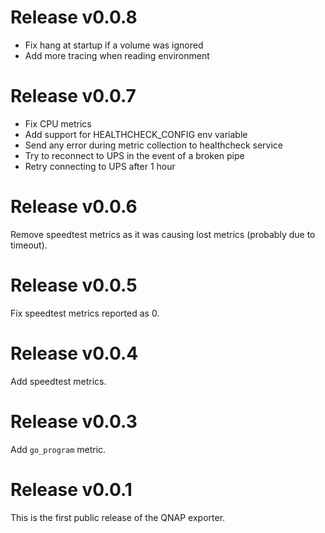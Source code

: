 # Release v0.0.8

- Fix hang at startup if a volume was ignored
- Add more tracing when reading environment

# Release v0.0.7

- Fix CPU metrics
- Add support for HEALTHCHECK_CONFIG env variable
- Send any error during metric collection to healthcheck service
- Try to reconnect to UPS in the event of a broken pipe
- Retry connecting to UPS after 1 hour

# Release v0.0.6

Remove speedtest metrics as it was causing lost metrics (probably due to timeout).

# Release v0.0.5

Fix speedtest metrics reported as 0.

# Release v0.0.4

Add speedtest metrics.

# Release v0.0.3

Add `go_program` metric.

# Release v0.0.1

This is the first public release of the QNAP exporter.
